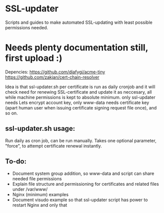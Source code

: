 # SSL-updater
Scripts and guides to make automated SSL-updating with least possible permissions needed.

# Needs plenty documentation still, first upload :)

Depencies:
https://github.com/diafygi/acme-tiny
https://github.com/zakjan/cert-chain-resolver

Idea is that ssl-updater.sh per certificate is run as daily cronjob and it will check need for renewing SSL-certificate and update it as neccesary, all while machine permissions is kept to absolute minimum. only ssl-updater needs Lets encrypt account key, only www-data needs certificate key (apart human user when issuing certificate signing request file once), and so on.

## ssl-updater.sh usage:
Run daily as cron job, can be run manually. Takes one optional parameter, "force", to attempt certificate renewal instantly.

## To-do:
 - Document system group addition, so www-data and script can share needed file permissions
 - Explain file structure and permissioning for certificates and related files under /var/www/
 - Nginx (minimum) examples
 - Document visudo example so that ssl-updater script has power to restart Nginx and only that